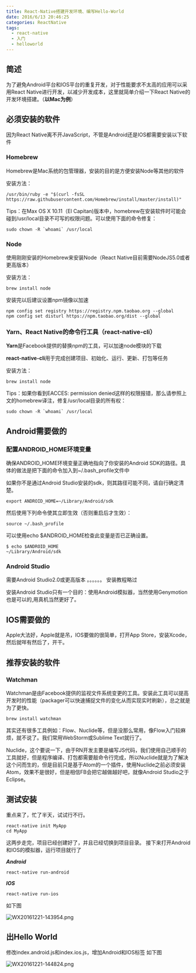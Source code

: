 ```yaml
---
title: React-Native搭建开发环境、编写Hello-World
date: 2016/6/13 20:46:25
categories: ReactNative
tags:
  - react-native
  - 入门
  - helloworld
---
```

## 简述
为了避免Android平台和IOS平台的重复开发，对于性能要求不太高的应用可以采用React Native进行开发，以减少开发成本，这里就简单介绍一下React Native的开发环境搭建。（**以Mac为例**）
## 必须安装的软件
因为React Native离不开JavaScript，不管是Android还是IOS都需要安装以下软件
### Homebrew
Homebrew是Mac系统的包管理器，安装的目的是方便安装Node等其他的软件

<!--more-->
安装方法：

```
/usr/bin/ruby -e "$(curl -fsSL https://raw.githubusercontent.com/Homebrew/install/master/install)"
```
Tips：在Max OS X 10.11（El Capitan)版本中，homebrew在安装软件时可能会碰到/usr/local目录不可写的权限问题。可以使用下面的命令修复：

```
sudo chown -R `whoami` /usr/local
```
### Node
使用刚刚安装的Homebrew来安装Node（React Native目前需要NodeJS5.0或者更高版本）

安装方法：

```
brew install node
```
安装完以后建议设置npm镜像以加速

```
npm config set registry https://registry.npm.taobao.org --global
npm config set disturl https://npm.taobao.org/dist --global
```
### Yarn、React Native的命令行工具（react-native-cli）
**Yarn**是Facebook提供的替换npm的工具，可以加速node模块的下载

**react-native-cli**用于完成创建项目、初始化、运行、更新、打包等任务

安装方法：

```
brew install node
```
Tips：如果你看到EACCES: permission denied这样的权限报错，那么请参照上文的homebrew译注，修复/usr/local目录的所有权：
```
sudo chown -R `whoami` /usr/local
```
## Android需要做的
### 配置ANDROID_HOME环境变量
确保ANDROID_HOME环境变量正确地指向了你安装的Android SDK的路径。具体的做法是把下面的命令加入到~/.bash_profile文件中

如果你不是通过Android Studio安装的sdk，则其路径可能不同，请自行确定清楚。

```
export ANDROID_HOME=~/Library/Android/sdk
```
然后使用下列命令使其立即生效（否则重启后才生效）：

```
source ~/.bash_profile
```
可以使用echo $ANDROID_HOME检查此变量是否已正确设置。

```
$ echo $ANDROID_HOME
~/Library/Android/sdk
```

### Android Studio
需要Android Studio2.0或更高版本
。。。。。。
安装教程略过

安装Android Studio只有一个目的：使用Android模拟器，当然使用Genymotion也是可以的,用真机当然更好了。
## IOS需要做的
Apple大法好，Apple就是吊，IOS要做的很简单，打开App Store，安装Xcode，然后就咩有然后了，开干。
## 推荐安装的软件
### Watchman
Watchman是由Facebook提供的监视文件系统变更的工具。安装此工具可以提高开发时的性能（packager可以快速捕捉文件的变化从而实现实时刷新），总之就是为了更快。
```
brew install watchman
```
其实还有很多工具例如：Flow、Nuclide等，但是没那么常用，像Flow入门较麻烦，就不说了。我们常用WebStorm或Sublime Text就行了。


Nuclide，这个要说一下，由于RN开发主要是编写JS代码，我们使用自己顺手的工具就好，但是程序编译、打包都需要敲命令行完成，所以Nuclide就是为了解决这个问而生的，但是目前只是基于Atom的一个插件，使用Nuclide之前必须安装Atom，效果不是很好，但是相信FB会把它越做越好吧，就像Android Studio之于Eclipse。
## 测试安装
重点来了，忙了半天，试试行不行。

```
react-native init MyApp
cd MyApp
```
这两步走完，项目已经创建好了，并且已经切换到项目目录。
接下来打开Android和IOS的模拟器，运行项目就行了

***Android***

```
react-native run-android
```

***IOS***

```
react-native run-ios
```
如下图

![WX20161221-143954.png](http://upload-images.jianshu.io/upload_images/3161942-5a2fefe582169fa3.png?imageMogr2/auto-orient/strip%7CimageView2/2/w/1240)

## 出Hello World
修改index.android.js和index.ios.js，增加Android和IOS<Text>标签
如下图

![WX20161221-144824.png](http://upload-images.jianshu.io/upload_images/3161942-88f1c84fb68d683f.png?imageMogr2/auto-orient/strip%7CimageView2/2/w/1240)
